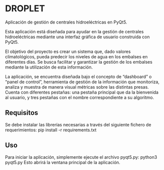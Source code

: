 
<h1>DROPLET</h1>

Aplicación de gestión de centrales hidroeléctricas en PyQt5.

Esta aplicación está diseñada para ayudar en la gestión de centrales hidroeléctricas mediante una interfaz gráfica de usuario construida con PyQt5.

El objetivo del proyecto es crear un sistema que, dado valores climatológicos, pueda predecir los niveles de agua en los embalses en diferentes días. 
Se busca facilitar y garantizar la gestión de los embalses mediante la utilización de esta información.

La aplicación, se encuentra diseñada bajo el concepto de “dashboard” o “panel de control”, herramienta de gestión de la información que monitoriza, analiza y muestra de manera visual métricas sobre las distintas presas. 
Cuenta con diferentes pestañas: una pestaña principal que da la bienvenida al usuario, y tres pestañas con el nombre correspondiente a su algoritmo.




<h2>Requisitos</h2>
Se debe instalar las librerías necesarias a través del siguiente fichero de requerimientos:
pip install -r requirements.txt


<h2>Uso</h2>

Para iniciar la aplicación, simplemente ejecute el archivo pyqt5.py:
python3 pyqt5.py
Esto abrirá la ventana principal de la aplicación.
